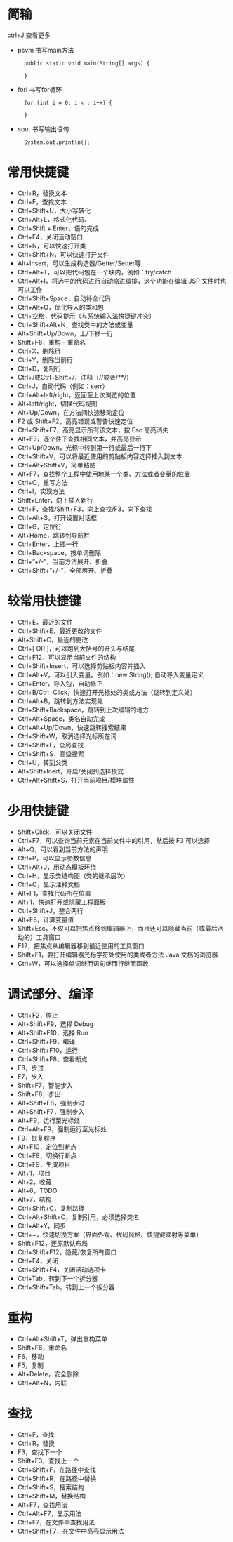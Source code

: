 # 简输
ctrl+J 查看更多  

* psvm  书写main方法   

		public static void main(String[] args) {
	        
		} 
* fori 书写for循环

		for (int i = 0; i < ; i++) {
            
        }
* sout 书写输出语句
	
		System.out.println();

# 常用快捷键
* Ctrl+R，替换文本
* Ctrl+F，查找文本
* Ctrl+Shift+U，大小写转化
* Ctrl+Alt+L，格式化代码、
* Ctrl+Shift + Enter，语句完成
* Ctrl+F4，关闭活动窗口
* Ctrl+N，可以快速打开类
* Ctrl+Shift+N，可以快速打开文件
* Alt+Insert，可以生成构造器/Getter/Setter等
* Ctrl+Alt+T，可以把代码包在一个块内，例如：try/catch
* Ctrl+Alt+I，将选中的代码进行自动缩进编排，这个功能在编辑 JSP 文件时也可以工作
* Ctrl+Shift+Space，自动补全代码
* Ctrl+Alt+O，优化导入的类和包
* Ctrl+空格，代码提示（与系统输入法快捷键冲突）
* Ctrl+Shift+Alt+N，查找类中的方法或变量
* Alt+Shift+Up/Down，上/下移一行
* Shift+F6，重构 – 重命名
* Ctrl+X，删除行
* Ctrl+Y，删除当前行
* Ctrl+D，复制行
* Ctrl+/或Ctrl+Shift+/，注释（//或者/**/）
* Ctrl+J，自动代码（例如：serr）
* Ctrl+Alt+left/right，返回至上次浏览的位置
* Alt+left/right，切换代码视图
* Alt+Up/Down，在方法间快速移动定位
* F2 或 Shift+F2，高亮错误或警告快速定位
* Ctrl+Shift+F7，高亮显示所有该文本，按 Esc 高亮消失
* Alt+F3，逐个往下查找相同文本，并高亮显示
* Ctrl+Up/Down，光标中转到第一行或最后一行下
* Ctrl+Shift+V，可以将最近使用的剪贴板内容选择插入到文本
* Ctrl+Alt+Shift+V，简单粘贴
* Alt+F7，查找整个工程中使用地某一个类、方法或者变量的位置
* Ctrl+O，重写方法
* Ctrl+I，实现方法
* Shift+Enter，向下插入新行
* Ctrl+F，查找/Shift+F3，向上查找/F3，向下查找
* Ctrl+Alt+S，打开设置对话框
* Ctrl+G，定位行
* Alt+Home，跳转到导航栏
* Ctrl+Enter，上插一行
* Ctrl+Backspace，按单词删除
* Ctrl+”+/-”，当前方法展开、折叠
* Ctrl+Shift+”+/-”，全部展开、折叠
# 较常用快捷键
* Ctrl+E，最近的文件
* Ctrl+Shift+E，最近更改的文件
* Alt+Shift+C，最近的更改
* Ctrl+[ OR ]，可以跑到大括号的开头与结尾
* Ctrl+F12，可以显示当前文件的结构
* Ctrl+Shift+Insert，可以选择剪贴板内容并插入
* Ctrl+Alt+V，可以引入变量。例如：new String(); 自动导入变量定义
* Ctrl+Enter，导入包，自动修正
* Ctrl+B/Ctrl+Click，快速打开光标处的类或方法（跳转到定义处）
* Ctrl+Alt+B，跳转到方法实现处
* Ctrl+Shift+Backspace，跳转到上次编辑的地方
* Ctrl+Alt+Space，类名自动完成
* Ctrl+Alt+Up/Down，快速跳转搜索结果
* Ctrl+Shift+W，取消选择光标所在词
* Ctrl+Shift+F，全局查找
* Ctrl+Shift+S，高级搜索
* Ctrl+U，转到父类
* Alt+Shift+Inert，开启/关闭列选择模式
* Ctrl+Alt+Shift+S，打开当前项目/模块属性
# 少用快捷键
* Shift+Click，可以关闭文件
* Ctrl+F7，可以查询当前元素在当前文件中的引用，然后按 F3 可以选择
* Alt+Q，可以看到当前方法的声明
* Ctrl+P，可以显示参数信息
* Ctrl+Alt+J，用动态模板环绕
* Ctrl+H，显示类结构图（类的继承层次）
* Ctrl+Q，显示注释文档
* Alt+F1，查找代码所在位置
* Alt+1，快速打开或隐藏工程面板
* Ctrl+Shift+J，整合两行
* Alt+F8，计算变量值
* Shift+Esc，不仅可以把焦点移到编辑器上，而且还可以隐藏当前（或最后活动的）工具窗口
* F12，把焦点从编辑器移到最近使用的工具窗口
* Shift+F1，要打开编辑器光标字符处使用的类或者方法 Java 文档的浏览器
* Ctrl+W，可以选择单词继而语句继而行继而函数

# 调试部分、编译
* Ctrl+F2，停止
* Alt+Shift+F9，选择 Debug
* Alt+Shift+F10，选择 Run
* Ctrl+Shift+F9，编译
* Ctrl+Shift+F10，运行
* Ctrl+Shift+F8，查看断点
* F8，步过
* F7，步入
* Shift+F7，智能步入
* Shift+F8，步出
* Alt+Shift+F8，强制步过
* Alt+Shift+F7，强制步入
* Alt+F9，运行至光标处
* Ctrl+Alt+F9，强制运行至光标处
* F9，恢复程序
* Alt+F10，定位到断点
* Ctrl+F8，切换行断点
* Ctrl+F9，生成项目
* Alt+1，项目
* Alt+2，收藏
* Alt+6，TODO
* Alt+7，结构
* Ctrl+Shift+C，复制路径
* Ctrl+Alt+Shift+C，复制引用，必须选择类名
* Ctrl+Alt+Y，同步
* Ctrl+~，快速切换方案（界面外观、代码风格、快捷键映射等菜单）
* Shift+F12，还原默认布局
* Ctrl+Shift+F12，隐藏/恢复所有窗口
* Ctrl+F4，关闭
* Ctrl+Shift+F4，关闭活动选项卡
* Ctrl+Tab，转到下一个拆分器
* Ctrl+Shift+Tab，转到上一个拆分器
# 重构
* Ctrl+Alt+Shift+T，弹出重构菜单
* Shift+F6，重命名
* F6，移动
* F5，复制
* Alt+Delete，安全删除
* Ctrl+Alt+N，内联
# 查找
* Ctrl+F，查找
* Ctrl+R，替换
* F3，查找下一个
* Shift+F3，查找上一个
* Ctrl+Shift+F，在路径中查找
* Ctrl+Shift+R，在路径中替换
* Ctrl+Shift+S，搜索结构
* Ctrl+Shift+M，替换结构
* Alt+F7，查找用法
* Ctrl+Alt+F7，显示用法
* Ctrl+F7，在文件中查找用法
* Ctrl+Shift+F7，在文件中高亮显示用法